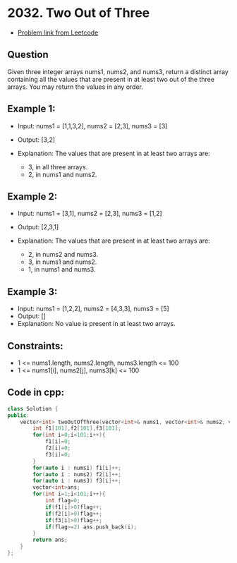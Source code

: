# 2032. Two Out of Three
- [Problem link from Leetcode](https://leetcode.com/problems/two-out-of-three/description/)
## Question
Given three integer arrays nums1, nums2, and nums3, return a distinct array containing all the values that are present in at least two out of the three arrays. You may return the values in any order.
## Example 1:
- Input: nums1 = [1,1,3,2], nums2 = [2,3], nums3 = [3]
- Output: [3,2]
- Explanation: The values that are present in at least two arrays are:

    - 3, in all three arrays.
    - 2, in nums1 and nums2.
## Example 2:
- Input: nums1 = [3,1], nums2 = [2,3], nums3 = [1,2]
- Output: [2,3,1]
- Explanation: The values that are present in at least two arrays are:

    - 2, in nums2 and nums3.
    - 3, in nums1 and nums2.
    - 1, in nums1 and nums3.
## Example 3:
- Input: nums1 = [1,2,2], nums2 = [4,3,3], nums3 = [5]
- Output: []
- Explanation: No value is present in at least two arrays.
## Constraints:
- 1 <= nums1.length, nums2.length, nums3.length <= 100
- 1 <= nums1[i], nums2[j], nums3[k] <= 100
## Code in cpp:
```cpp
class Solution {
public:
    vector<int> twoOutOfThree(vector<int>& nums1, vector<int>& nums2, vector<int>& nums3) {
        int f1[101],f2[101],f3[101];
        for(int i=0;i<101;i++){
            f1[i]=0;
            f2[i]=0;
            f3[i]=0;
        }
        for(auto i : nums1) f1[i]++;
        for(auto i : nums2) f2[i]++;
        for(auto i : nums3) f3[i]++;
        vector<int>ans;
        for(int i=1;i<101;i++){
            int flag=0;
            if(f1[i]>0)flag++;
            if(f2[i]>0)flag++;
            if(f3[i]>0)flag++;
            if(flag>=2) ans.push_back(i);
        }
        return ans;
    }
};
```
